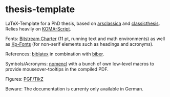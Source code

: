 # thesis-template
LaTeX-Template for a PhD thesis, based on [arsclassica](https://www.ctan.org/tex-archive/macros/latex/contrib/arsclassica) and [classicthesis](https://www.ctan.org/tex-archive/macros/latex/contrib/classicthesis). Relies heavily on [KOMA-Script](https://www.ctan.org/pkg/koma-script).

Fonts: [Bitstream Charter](https://www.ctan.org/pkg/mathdesign) (11 pt, running text and math environments) as well as [Kp-Fonts](https://www.ctan.org/pkg/kpfonts) (for non-serif elements such as headings and acronyms).

References: [biblatex](https://www.ctan.org/pkg/biblatex) in combination with [biber](https://www.ctan.org/pkg/biber).

Symbols/Acronyms: [nomencl](https://www.ctan.org/pkg/nomencl) with a bunch of own low-level macros to provide mouseover-tooltips in the compiled PDF.

Figures: [PGF/TikZ](http://pgf.sourceforge.net/)


Beware: The documentation is currenty only available in German.
